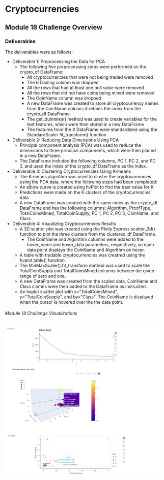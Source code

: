# Cryptocurrencies
## Module 18 Challenge Overview
### Deliverables
The deliverables were as follows:
- Deliverable 1: Preprocessing the Data for PCA
  - The following five preprocessing steps were performed on the crypto_df DataFrame:
    - All cryptocurrencies that were not being traded were removed 
    - The IsTrading column was dropped 
    - All the rows that had at least one null value were removed
    - All the rows that did not have coins being mined were removed
    - The CoinName column was dropped 
    - A new DataFrame was created to store all cryptocurrency names from the CoinName column; it retains the index from the crypto_df DataFrame
    - The get_dummies() method was used to create variables for the text features, which were then stored in a new DataFrame
    - The features from the X DataFrame were standardized using the StandardScaler fit_transform() function 
 - Deliverable 2: Reducing Data Dimensions Using PCA
    -  Principal component analysis (PCA) was used to reduce the dimensions to three principal components, which were then placed in a new DataFrame.
      - The DataFrame included the following columns, PC 1, PC 2, and PC 3, and used the index of the crypto_df DataFrame as the index.
 - Deliverable 3: Clustering Cryptocurrencies Using K-means
    - The K-means algorithm was used to cluster the cryptocurrencies using the PCA data, where the following steps had been completed:
    - An elbow curve is created using hvPlot to find the best value for K 
    - Predictions were made on the K clusters of the cryptocurrencies’ data 
    - A new DataFrame was created with the same index as the crypto_df DataFrame and has the following columns: Algorithm, ProofType, TotalCoinsMined, TotalCoinSupply, PC 1, PC 2, PC 3, CoinName, and Class
- Deliverable 4: Visualizing Cryptocurrencies Results
  - A 3D scatter plot was created using the Plotly Express scatter_3d() function to plot the three clusters from the clustered_df DataFrame.
    - The CoinName and Algorithm columns were added to the hover_name and hover_data parameters, respectively, so each data point displays the CoinName and Algorithm on hover.
   - A table with tradable cryptocurrencies was creatred using the hvplot.table() function.
   - The MinMaxScaler().fit_transform method was used to scale the TotalCoinSupply and TotalCoinsMined columns between the given range of zero and one.
    - A new DataFrame was created from the scaled data. CoinName and Class clomns were then added to the DataFrame as instructed.
    - An hvplot scatter plot with x="TotalCoinsMined", y="TotalCoinSupply", and by="Class". The CoinName is displayed when the cursor is hovered over the the data point.

###### Module 18 Challenge Visualizations
![viz](https://github.com/LleeMcD/Cryptocurrencies/blob/main/Resources/viz.png)

